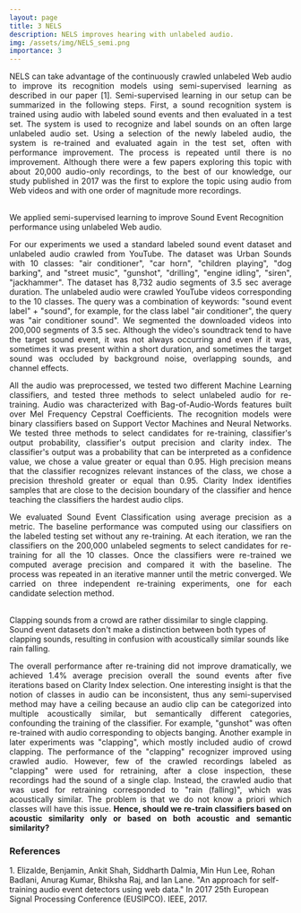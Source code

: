 ```yaml
---
layout: page
title: 3 NELS
description: NELS improves hearing with unlabeled audio.
img: /assets/img/NELS_semi.png
importance: 3
---
```


<p align="justify">NELS can take advantage of the continuously crawled unlabeled Web audio to improve its recognition models using semi-supervised learning as described in our paper [1]. Semi-supervised learning in our setup can be summarized in the following steps. First, a sound recognition system is trained using audio with labeled sound events and then evaluated in a test set. The system is used to recognize and label sounds on an often large unlabeled audio set. Using a selection of the newly labeled audio, the system is re-trained and evaluated again in the test set, often with performance improvement. The process is repeated until there is no improvement. Although there were a few papers exploring this topic with about 20,000 audio-only recordings, to the best of our knowledge, our study published in 2017 was the first to explore the topic using audio from Web videos and with one order of magnitude more recordings.</p>
<br>

<div class="row">
    <div class="col-sm mt-3 mt-md-0">
        <img class="img-fluid rounded z-depth-1" src="{{ '/assets/img/NELS_semi.png' | relative_url }}" alt="" title="example image"/>
    </div>
</div>
<div class="caption">
    We applied semi-supervised learning to improve Sound Event Recognition performance using unlabeled Web audio.
</div>

<p align="justify">For our experiments we used a standard labeled sound event dataset and unlabeled audio crawled from YouTube. The dataset was Urban Sounds with 10 classes: "air conditioner", "car horn", "children playing", "dog barking", and "street music", "gunshot", "drilling", "engine idling", "siren", "jackhammer". The dataset has 8,732 audio segments of 3.5 sec average duration. The unlabeled audio were crawled YouTube videos corresponding to the 10 classes. The query was a combination of keywords: "sound event label" + "sound", for example, for the class label "air conditioner", the query was "air conditioner sound". We segmented the downloaded videos into 200,000 segments of 3.5 sec. Although the video's soundtrack tend to have the target sound event, it was not always occurring and even if it was, sometimes it was present within a short duration, and sometimes the target sound was occluded by background noise, overlapping sounds, and channel effects.</p>

<p align="justify"> All the audio was preprocessed, we tested two different Machine Learning classifiers, and tested three methods to select unlabeled audio for re-training. Audio was characterized with Bag-of-Audio-Words features built over Mel Frequency Cepstral Coefficients. The recognition models were binary classifiers based on Support Vector Machines and Neural Networks. We tested three methods to select candidates for re-training, classifier's output probability, classifier's output precision and clarity index. The classifier's output was a probability that can be interpreted as a confidence value, we chose a value greater or equal than 0.95. High precision means that the classifier recognizes relevant instances of the class, we chose a precision threshold greater or equal than 0.95. Clarity Index identifies samples that are close to the decision boundary of the classifier and hence teaching the classifiers the hardest audio clips. </p>

<p align="justify">We evaluated Sound Event Classification using average precision as a metric. The baseline performance was computed using our classifiers on the labeled testing set without any re-training. At each iteration, we ran the classifiers on the 200,000 unlabeled segments to select candidates for re-training for all the 10 classes. Once the classifiers were re-trained we computed average precision and compared it with the baseline. The process was repeated in an iterative manner until the metric converged. We carried on three independent re-training experiments, one for each candidate selection method.</p>
<br>

<div class="row">
    <div class="col-sm mt-3 mt-md-0">
        <img class="img-fluid rounded z-depth-1" src="{{ '/assets/img/NELS_semi_examples.png' | relative_url }}" alt="" title="example image"/>
    </div>
</div>
<div class="caption">
    Clapping sounds from a crowd are rather dissimilar to single clapping. Sound event datasets don't make a distinction between both types of clapping sounds, resulting in confusion with acoustically similar sounds like rain falling.
</div>

<p align="justify">The overall performance after re-training did not improve dramatically, we achieved 1.4% average precision overall the sound events after five iterations based on Clarity Index selection. One interesting insight is that the notion of classes in audio can be inconsistent, thus any semi-supervised method may have a ceiling because an audio clip can be categorized into multiple acoustically similar, but semantically different categories, confounding the training of the classifier. For example, "gunshot" was often re-trained with audio corresponding to objects banging. Another example in later experiments was "clapping", which mostly included audio of crowd clapping. The performance of the "clapping" recognizer improved using crawled audio. However, few of the crawled recordings labeled as "clapping" were used for retraining, after a close inspection, these recordings had the sound of a single clap. Instead, the crawled audio that was used for retraining corresponded to "rain (falling)", which was acoustically similar. The problem is that we do not know a priori which classes will have this issue. <b>Hence, should we re-train classifiers based on acoustic similarity only or based on both acoustic and semantic similarity?</b>
</p>

<h3>References</h3>
1. Elizalde, Benjamin, Ankit Shah, Siddharth Dalmia, Min Hun Lee, Rohan Badlani, Anurag Kumar, Bhiksha Raj, and Ian Lane. "An approach for self-training audio event detectors using web data." In 2017 25th European Signal Processing Conference (EUSIPCO). IEEE, 2017.



<!--
<div class="row">
    <div class="col-sm mt-3 mt-md-0">
        <img class="img-fluid rounded z-depth-1" src="{{ '/assets/img/1.jpg' | relative_url }}" alt="" title="example image"/>
    </div>
    <div class="col-sm mt-3 mt-md-0">
        <img class="img-fluid rounded z-depth-1" src="{{ '/assets/img/3.jpg' | relative_url }}" alt="" title="example image"/>
    </div>
    <div class="col-sm mt-3 mt-md-0">
        <img class="img-fluid rounded z-depth-1" src="{{ '/assets/img/5.jpg' | relative_url }}" alt="" title="example image"/>
    </div>
</div>
<div class="caption">
    Caption photos easily. On the left, a road goes through a tunnel. Middle, leaves artistically fall in a hipster photoshoot. Right, in another hipster photoshoot, a lumberjack grasps a handful of pine needles.
</div>
<div class="row">
    <div class="col-sm mt-3 mt-md-0">
        <img class="img-fluid rounded z-depth-1" src="{{ '/assets/img/5.jpg' | relative_url }}" alt="" title="example image"/>
    </div>
</div>
<div class="caption">
    This image can also have a caption. It's like magic.
</div>

You can also put regular text between your rows of images.
Say you wanted to write a little bit about your project before you posted the rest of the images.
You describe how you toiled, sweated, *bled* for your project, and then... you reveal it's glory in the next row of images.


<div class="row justify-content-sm-center">
    <div class="col-sm-8 mt-3 mt-md-0">
        <img class="img-fluid rounded z-depth-1" src="{{ '/assets/img/6.jpg' | relative_url }}" alt="" title="example image"/>
    </div>
    <div class="col-sm-4 mt-3 mt-md-0">
        <img class="img-fluid rounded z-depth-1" src="{{ '/assets/img/11.jpg' | relative_url }}" alt="" title="example image"/>
    </div>
</div>
<div class="caption">
    You can also have artistically styled 2/3 + 1/3 images, like these.
</div>


The code is simple.
Just wrap your images with `<div class="col-sm">` and place them inside `<div class="row">` (read more about the <a href="https://getbootstrap.com/docs/4.4/layout/grid/" target="_blank">Bootstrap Grid</a> system).
To make images responsive, add `img-fluid` class to each; for rounded corners and shadows use `rounded` and `z-depth-1` classes.
Here's the code for the last row of images above:

```html
<div class="row justify-content-sm-center">
    <div class="col-sm-8 mt-3 mt-md-0">
        <img class="img-fluid rounded z-depth-1" src="{{ '/assets/img/6.jpg' | relative_url }}" alt="" title="example image"/>
    </div>
    <div class="col-sm-4 mt-3 mt-md-0">
        <img class="img-fluid rounded z-depth-1" src="{{ '/assets/img/11.jpg' | relative_url }}" alt="" title="example image"/>
    </div>
</div>
```
-->
